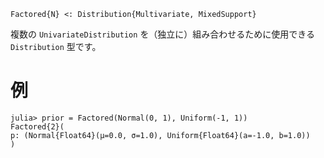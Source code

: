```
Factored{N} <: Distribution{Multivariate, MixedSupport}
```

複数の `UnivariateDistribution` を（独立に）組み合わせるために使用できる `Distribution` 型です。

# 例

```julia-repl
julia> prior = Factored(Normal(0, 1), Uniform(-1, 1))
Factored{2}(
p: (Normal{Float64}(μ=0.0, σ=1.0), Uniform{Float64}(a=-1.0, b=1.0))
)
```
